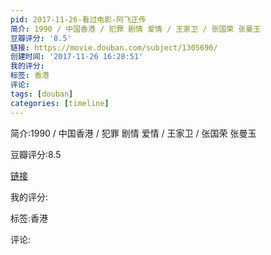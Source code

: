 ```yaml
---
pid: 2017-11-26-看过电影-阿飞正传
简介: 1990 / 中国香港 / 犯罪 剧情 爱情 / 王家卫 / 张国荣 张曼玉
豆瓣评分: '8.5'
链接: https://movie.douban.com/subject/1305690/
创建时间: '2017-11-26 16:28:51'
我的评分:
标签: 香港
评论:
tags: [douban]
categories: [timeline]
---
```

简介:1990 / 中国香港 / 犯罪 剧情 爱情 / 王家卫 / 张国荣 张曼玉

豆瓣评分:8.5

[链接](https://movie.douban.com/subject/1305690/)

我的评分:

标签:香港

评论:


